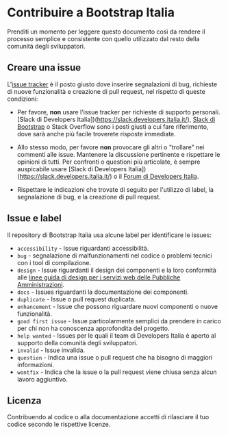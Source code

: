 # Contribuire a Bootstrap Italia

Prenditi un momento per leggere questo documento così da rendere il processo semplice e consistente con quello utilizzato
dal resto della comunità degli sviluppatori.

## Creare una issue

L'[issue tracker](https://github.com/italia/bootstrap-italia/issues) è il posto giusto dove inserire segnalazioni di bug,
richieste di nuove funzionalità e creazione di pull request, nel rispetto di queste condizioni:

- Per favore, **non** usare l'issue tracker per richieste di supporto personali.
  [Slack di Developers Italia])(https://slack.developers.italia.it/), [Slack di Bootstrap](https://bootstrap-slack.herokuapp.com/)
  o Stack Overflow sono i posti giusti a cui fare riferimento, dove sarà anche più facile troverete risposte immediate.

- Allo stesso modo, per favore **non** provocare gli altri o "trollare" nei commenti alle issue.
  Mantenere la discussione pertinente e rispettare le opinioni di tutti. Per confronti o questioni più articolate,
  è sempre auspicabile usare [Slack di Developers Italia])(https://slack.developers.italia.it/) o il [Forum di Developers Italia](https://forum.italia.it/).
  
- Rispettare le indicazioni che trovate di seguito per l'utilizzo di label, la segnalazione di bug, e la creazione di pull request.

## Issue e label

Il repository di Bootstrap Italia usa alcune label per identificare le issues:

- `accessibility` - Issue riguardanti accessibilità.
- `bug` - segnalazione di malfunzionamenti nel codice o problemi tecnici con i tool di compilazione.
- `design` - Issue riguardanti il design dei componenti e la loro conformità alle [linee guida di design per i servizi web delle Pubbliche Amministrazioni](https://design-italia.readthedocs.io/it/stable/index.html).
- `docs` - Issues riguardanti la documentazione dei componenti.
- `duplicate` - Issue o pull request duplicata.
- `enhancement` - Issue che possono riguardare nuovi componenti o nuove funzionalità.
- `good first issue` - Issue particolarmente semplici da prendere in carico per chi non ha conoscenza approfondita del progetto.
- `help wanted` - Issues per le quali il team di Developers Italia è aperto al supporto della comunità degli sviluppatori.
- `invalid` - Issue invalida.
- `question` - Indica una issue o pull request che ha bisogno di maggiori informazioni.
- `wontfix` - Indica che la issue o la pull request viene chiusa senza alcun lavoro aggiuntivo.

## Licenza

Contribuendo al codice o alla documentazione accetti di rilasciare il tuo codice secondo le rispettive licenze.
